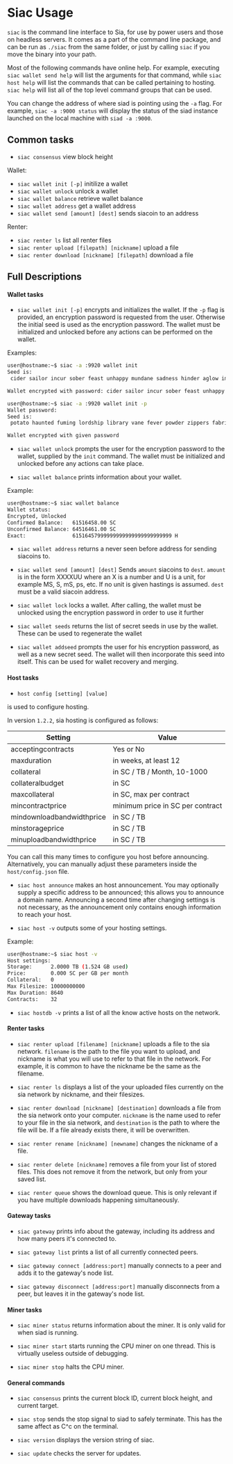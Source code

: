 Siac Usage
==========

`siac` is the command line interface to Sia, for use by power users and
those on headless servers. It comes as a part of the command line
package, and can be run as `./siac` from the same folder, or just by
calling `siac` if you move the binary into your path.

Most of the following commands have online help. For example, executing
`siac wallet send help` will list the arguments for that command,
while `siac host help` will list the commands that can be called
pertaining to hosting. `siac help` will list all of the top level
command groups that can be used.

You can change the address of where siad is pointing using the `-a`
flag. For example, `siac -a :9000 status` will display the status of
the siad instance launched on the local machine with `siad -a :9000`.

Common tasks
------------
* `siac consensus` view block height

Wallet:
* `siac wallet init [-p]` initilize a wallet
* `siac wallet unlock` unlock a wallet
* `siac wallet balance` retrieve wallet balance
* `siac wallet address` get a wallet address
* `siac wallet send [amount] [dest]` sends siacoin to an address

Renter:
* `siac renter ls` list all renter files
* `siac renter upload [filepath] [nickname]` upload a file
* `siac renter download [nickname] [filepath]` download a file


Full Descriptions
-----------------

#### Wallet tasks

* `siac wallet init [-p]` encrypts and initializes the wallet. If the
`-p` flag is provided, an encryption password is requested from the
user. Otherwise the initial seed is used as the encryption
password. The wallet must be initialized and unlocked before any
actions can be performed on the wallet.

Examples:
```bash
user@hostname:~$ siac -a :9920 wallet init
Seed is:
 cider sailor incur sober feast unhappy mundane sadness hinder aglow imitate amaze duties arrow gigantic uttered inflamed girth myriad jittery hexagon nail lush reef sushi pastry southern inkling acquire

Wallet encrypted with password: cider sailor incur sober feast unhappy mundane sadness hinder aglow imitate amaze duties arrow gigantic uttered inflamed girth myriad jittery hexagon nail lush reef sushi pastry southern inkling acquire
```

```bash
user@hostname:~$ siac -a :9920 wallet init -p
Wallet password:
Seed is:
 potato haunted fuming lordship library vane fever powder zippers fabrics dexterity hoisting emails pebbles each vampire rockets irony summon sailor lemon vipers foxes oneself glide cylinder vehicle mews acoustic

Wallet encrypted with given password
```

* `siac wallet unlock` prompts the user for the encryption password
to the wallet, supplied by the `init` command. The wallet must be
initialized and unlocked before any actions can take place.

* `siac wallet balance` prints information about your wallet.

Example:
```bash
user@hostname:~$ siac wallet balance
Wallet status:
Encrypted, Unlocked
Confirmed Balance:   61516458.00 SC
Unconfirmed Balance: 64516461.00 SC
Exact:               61516457999999999999999999999999 H
```

* `siac wallet address` returns a never seen before address for sending
siacoins to.

* `siac wallet send [amount] [dest]` Sends `amount` siacoins to
`dest`. `amount` is in the form XXXXUU where an X is a number and U is
a unit, for example MS, S, mS, ps, etc. If no unit is given hastings
is assumed. `dest` must be a valid siacoin address.

* `siac wallet lock` locks a wallet. After calling, the wallet must be unlocked
using the encryption password in order to use it further

* `siac wallet seeds` returns the list of secret seeds in use by the
wallet. These can be used to regenerate the wallet

* `siac wallet addseed` prompts the user for his encryption password,
as well as a new secret seed. The wallet will then incorporate this
seed into itself. This can be used for wallet recovery and merging.

#### Host tasks
* `host config [setting] [value]`

is used to configure hosting.

In version `1.2.2`, sia hosting is configured as follows:

| Setting                  | Value                                           |
| -------------------------|-------------------------------------------------|
| acceptingcontracts       | Yes or No                                       |
| maxduration              | in weeks, at least 12                           |
| collateral               | in SC / TB / Month, 10-1000                     |
| collateralbudget         | in SC                                           |
| maxcollateral            | in SC, max per contract                         |
| mincontractprice         | minimum price in SC per contract                |
| mindownloadbandwidthprice| in SC / TB                                      |
| minstorageprice          | in SC / TB                                      |
| minuploadbandwidthprice  | in SC / TB                                      |

You can call this many times to configure you host before
announcing. Alternatively, you can manually adjust these parameters
inside the `host/config.json` file.

* `siac host announce` makes an host announcement. You may optionally
supply a specific address to be announced; this allows you to announce a domain
name. Announcing a second time after changing settings is not necessary, as the
announcement only contains enough information to reach your host.

* `siac host -v` outputs some of your hosting settings.

Example:
```bash
user@hostname:~$ siac host -v
Host settings:
Storage:      2.0000 TB (1.524 GB used)
Price:        0.000 SC per GB per month
Collateral:   0
Max Filesize: 10000000000
Max Duration: 8640
Contracts:    32
```

* `siac hostdb -v` prints a list of all the know active hosts on the
network.

#### Renter tasks
* `siac renter upload [filename] [nickname]` uploads a file to the sia
network. `filename` is the path to the file you want to upload, and
nickname is what you will use to refer to that file in the
network. For example, it is common to have the nickname be the same as
the filename.

* `siac renter ls` displays a list of the your uploaded files
currently on the sia network by nickname, and their filesizes.

* `siac renter download [nickname] [destination]` downloads a file
from the sia network onto your computer. `nickname` is the name used
to refer to your file in the sia network, and `destination` is the
path to where the file will be. If a file already exists there, it
will be overwritten.

* `siac renter rename [nickname] [newname]` changes the nickname of a
  file.

* `siac renter delete [nickname]` removes a file from your list of
stored files. This does not remove it from the network, but only from
your saved list.

* `siac renter queue` shows the download queue. This is only relevant
if you have multiple downloads happening simultaneously.

#### Gateway tasks
* `siac gateway` prints info about the gateway, including its address and how
many peers it's connected to.

* `siac gateway list` prints a list of all currently connected peers.

* `siac gateway connect [address:port]` manually connects to a peer and adds it
to the gateway's node list.

* `siac gateway disconnect [address:port]` manually disconnects from a peer, but
leaves it in the gateway's node list.

#### Miner tasks
* `siac miner status` returns information about the miner. It is only
valid for when siad is running.

* `siac miner start` starts running the CPU miner on one thread. This
is virtually useless outside of debugging.

* `siac miner stop` halts the CPU miner.

#### General commands
* `siac consensus` prints the current block ID, current block height, and
current target.

* `siac stop` sends the stop signal to siad to safely terminate. This
has the same affect as C^c on the terminal.

* `siac version` displays the version string of siac.

* `siac update` checks the server for updates.
